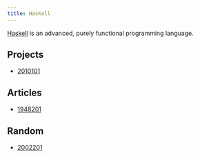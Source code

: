 ```yaml
---
title: Haskell
---
```


[Haskell](https://www.haskell.org/) is an advanced, purely functional programming language.

## Projects

- [2010101](z://neuron)

## Articles

- [1948201](z://haskell-nix)

## Random

- [2002201](z://dhall)
